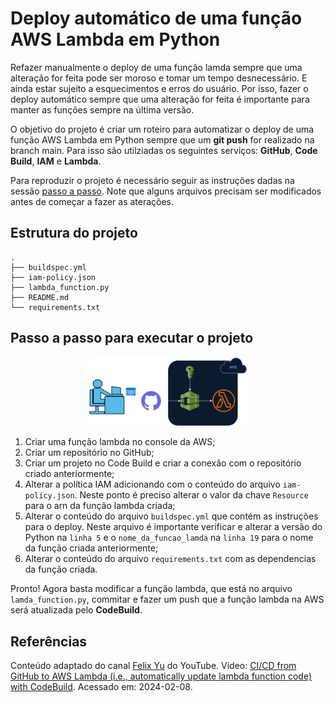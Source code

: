 # Deploy automático de uma função AWS Lambda em Python

Refazer manualmente o deploy de uma função lamda sempre que uma alteração for feita pode ser moroso e tomar um tempo desnecessário. E ainda estar sujeito a esquecimentos e erros do usuário. Por isso, fazer o deploy automático sempre que uma alteração for feita é importante para manter as funções sempre na última versão.

O objetivo do projeto é criar um roteiro para automatizar o deploy de uma função AWS Lambda em Python sempre que um __git push__ for realizado na branch main. Para isso são utilziadas os seguintes serviços: __GitHub__, __Code Build__, __IAM__ e __Lambda__. 

Para reproduzir o projeto é necessário seguir as instruções dadas na sessão [passo a passo](#passo-a-passo-para-executar-o-projeto). Note que alguns arquivos precisam ser modificados antes de começar a fazer as aterações.

## Estrutura do projeto
    .
    ├── buildspec.yml
    ├── iam-policy.json
    ├── lambda_function.py
    ├── README.md
    └── requirements.txt

## Passo a passo para executar o projeto

<p align="center">
  <img src = https://github.com/LeonardoDonatoNunes/deploy_automatico_aws_lambda/blob/main/automatizacaoDeployLambda.png width=50%>
</p>

1) Criar uma função lambda no console da AWS;
2) Criar um repositório no GitHub;
3) Criar um projeto no Code Build e criar a conexão com o repositório criado anteriormente;
4) Alterar a política IAM adicionando com o conteúdo do arquivo `iam-policy.json`. Neste ponto é preciso alterar o valor da chave `Resource` para o arn da função lambda criada;
5) Alterar o conteúdo do arquivo `buildspec.yml` que contém as instruções para o deploy. Neste arquivo é importante verificar e alterar a versão do Python na `linha 5` e o `nome_da_funcao_lamda` na `linha 19` para o nome da função criada anteriormente;
6) Alterar o conteúdo do arquivo `requirements.txt` com as dependencias da função criada.

Pronto! Agora basta modificar a função lambda, que está no arquivo `lamda_function.py`, commitar e fazer um push que a função lambda na AWS será atualizada pelo __CodeBuild__.

## Referências

Conteúdo adaptado do canal [Felix Yu](https://www.youtube.com/@FelixYu) do YouTube. Vídeo: [CI/CD from GitHub to AWS Lambda (i.e., automatically update lambda function code) with CodeBuild](https://www.youtube.com/watch?v=AmHZxULclLQ&ab_channel=FelixYu). Acessado em: 2024-02-08.
